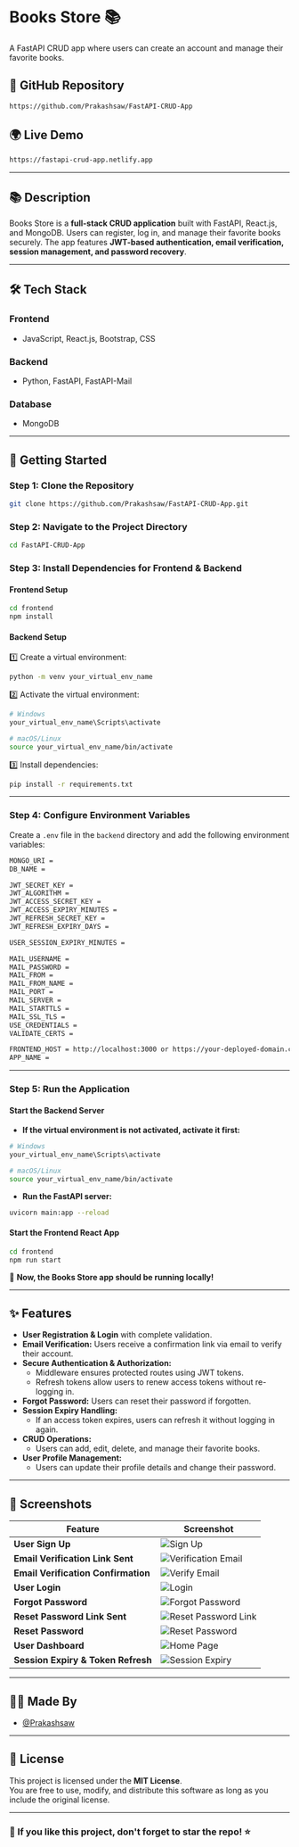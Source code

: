 # **Books Store** 📚  
A FastAPI CRUD app where users can create an account and manage their favorite books.  

## 📌 GitHub Repository  
```bash
https://github.com/Prakashsaw/FastAPI-CRUD-App
```

## 🌍 Live Demo  
```bash
https://fastapi-crud-app.netlify.app
```

---

## **📚 Description**  
Books Store is a **full-stack CRUD application** built with FastAPI, React.js, and MongoDB. Users can register, log in, and manage their favorite books securely. The app features **JWT-based authentication, email verification, session management, and password recovery**.  

---

## **🛠 Tech Stack**  

### **Frontend**  
- JavaScript, React.js, Bootstrap, CSS  

### **Backend**  
- Python, FastAPI, FastAPI-Mail  

### **Database**  
- MongoDB  

---

## **🚀 Getting Started**  

### **Step 1: Clone the Repository**  
```bash
git clone https://github.com/Prakashsaw/FastAPI-CRUD-App.git
```

### **Step 2: Navigate to the Project Directory**  
```bash
cd FastAPI-CRUD-App
```

### **Step 3: Install Dependencies for Frontend & Backend**  

#### **Frontend Setup**  
```bash
cd frontend
npm install
```

#### **Backend Setup**  
1️⃣ Create a virtual environment:  
```bash
python -m venv your_virtual_env_name
```
2️⃣ Activate the virtual environment:  
```bash
# Windows
your_virtual_env_name\Scripts\activate

# macOS/Linux
source your_virtual_env_name/bin/activate
```
3️⃣ Install dependencies:  
```bash
pip install -r requirements.txt
```

---

### **Step 4: Configure Environment Variables**  
Create a `.env` file in the `backend` directory and add the following environment variables:  

```bash
MONGO_URI = 
DB_NAME = 

JWT_SECRET_KEY = 
JWT_ALGORITHM = 
JWT_ACCESS_SECRET_KEY = 
JWT_ACCESS_EXPIRY_MINUTES = 
JWT_REFRESH_SECRET_KEY = 
JWT_REFRESH_EXPIRY_DAYS = 

USER_SESSION_EXPIRY_MINUTES = 

MAIL_USERNAME = 
MAIL_PASSWORD = 
MAIL_FROM = 
MAIL_FROM_NAME = 
MAIL_PORT = 
MAIL_SERVER = 
MAIL_STARTTLS = 
MAIL_SSL_TLS = 
USE_CREDENTIALS = 
VALIDATE_CERTS = 

FRONTEND_HOST = http://localhost:3000 or https://your-deployed-domain.com
APP_NAME = 
```

---

### **Step 5: Run the Application**  

#### **Start the Backend Server**  
- **If the virtual environment is not activated, activate it first:**
```bash
# Windows
your_virtual_env_name\Scripts\activate

# macOS/Linux
source your_virtual_env_name/bin/activate
```
- **Run the FastAPI server:**
```bash
uvicorn main:app --reload
```

#### **Start the Frontend React App**  
```bash
cd frontend
npm run start
```

📌 **Now, the Books Store app should be running locally!**

---

## **✨ Features**  

- **User Registration & Login** with complete validation.  
- **Email Verification:** Users receive a confirmation link via email to verify their account.  
- **Secure Authentication & Authorization:**  
  - Middleware ensures protected routes using JWT tokens.  
  - Refresh tokens allow users to renew access tokens without re-logging in.  
- **Forgot Password:** Users can reset their password if forgotten.  
- **Session Expiry Handling:**  
  - If an access token expires, users can refresh it without logging in again.  
- **CRUD Operations:**  
  - Users can add, edit, delete, and manage their favorite books.  
- **User Profile Management:**  
  - Users can update their profile details and change their password.  

---

## **📸 Screenshots**  

| Feature | Screenshot |
|---------|-----------|
| **User Sign Up** | ![Sign Up](./images/1-SignUp.png) |
| **Email Verification Link Sent** | ![Verification Email](./images/2-SignUp-Success-Email-Verification-link-sent.png) |
| **Email Verification Confirmation** | ![Verify Email](./images/3-Verify-email.png) |
| **User Login** | ![Login](./images/4-Login.png) |
| **Forgot Password** | ![Forgot Password](./images/5-Forgot-Password.png) |
| **Reset Password Link Sent** | ![Reset Password Link](./images/6-Reset-Password-Lint-Sent-Success.png) |
| **Reset Password** | ![Reset Password](./images/7-Reset-Password.png) |
| **User Dashboard** | ![Home Page](./images/8-Home-Page-User-Details.png) |
| **Session Expiry & Token Refresh** | ![Session Expiry](./images/9-Session-Expired-Refresh-Token.png) |

---

## **👨‍💻 Made By**  
- [@Prakashsaw](https://github.com/Prakashsaw)  

---

## **🐜 License**  
This project is licensed under the **MIT License**.  
You are free to use, modify, and distribute this software as long as you include the original license. 

---

### **🌟 If you like this project, don't forget to star the repo!** ⭐  







<!-- # **Books Store**: A FastAPI CRUD app where user can create account and keep/add their favourite books.

## GitHub Repo Link: 
```bash 
  https://github.com/Prakashsaw/FastAPI-CRUD-App
```
## Live Demo URL: 
```bash 
  https://fastapi-crud-app.netlify.app
```

## Description
* Description will be added by GPT

## Tech Stack

**Frontend:** Javascript, React.js, Bootstrap, CSS. 
**Backend:** Python, FastAPI, fastapi-mail
**Database:** MongoDB.

## Run Locally

**Step:1-** Clone the project

```bash
  git clone https://github.com/Prakashsaw/FastAPI-CRUD-App.git
```

**Step:2-** Go to the project directory

```bash
  cd FastAPI-CRUD-App
```

**Step:3-** Install all the dependencies in frontend and backend folders one by one.

* Installl dependencies for frontend
```bash
  cd frontend/
  npm install
```
* Installl dependencies for backend
1. Make virtual environment
```bash
    python -m venv your_virtual_env_name
```
2. Activate the virtual environment
```bash
    your_virtual_env_name\Scripts\activate
```
3. Install all the package dependencies from requirements.txt
```bash
    pip install -r requirements.txt
```

**Step:4-** Make .env file in your root of backend folder which will contain all your development environment variables with private keys
```bash
    MONGO_URI = 
    DB_NAME = 

    JWT_SECRET_KEY = 
    JWT_ALGORITHM = 
    JWT_ACCESS_SECRET_KEY = 
    JWT_ACCESS_EXPIRY_MINUTES = 
    JWT_REFRESH_SECRET_KEY = 
    JWT_REFRESH_EXPIRY_DAYS = 

    USER_SESSION_EXPIRY_MINUTES = 

    MAIL_USERNAME = 
    MAIL_PASSWORD = 
    MAIL_FROM = 
    MAIL_FROM_NAME = 
    MAIL_PORT = 
    MAIL_SERVER = 
    MAIL_STARTTLS = 
    MAIL_SSL_TLS = 
    USE_CREDENTIALS = 
    VALIDATE_CERTS =

    FRONTEND_HOST = http://localhost:3000 or https://your-deployed-domain.com
    APP_NAME = 
```

**Step:5-** Start backend and frontend in seperate two terminals

* Start the backend
- First activate the virtual_environmant if not activated
```bash
    //open new terminal
    cd backend
    your_virtual_env_name\Scripts\activate
```
- Start the server
```bash
  uvicorn main:app --reload
```

* Start the frontend react app
```bash
  //open new terminal
  cd frontend
  npm run start
```

**Step:6-** Now Books store app is running in your local host

## Features 🚀  

- **User Registration & Login** with complete validation.  
- **Email Verification:** Users receive a confirmation link via email to verify their email address.  
- **Secure Authentication & Authorization** Created a middleware for user authorization for each protected routes using JWT tokens. Create refresh token as well for user renew access tokens if expired.
- **Forgot Password:** Users can reset their password if they forget it.  
- **Refresh expired access token:** If user session expired (access token expired) then user can renew their access token and can continue their session without logout and login again till their next session.

## Screenshots 📸
![User SignUp](./images/1-SignUp.png)
![Account Verification Link](./images/2-SignUp-Success-Email-Verification-link-sent.png)
![Account Verification](./images/3-Verify-email.png)
![User Login](./images/4-Login.png)
![Forgot Password](./images/5-Forgot-Password.png)
![Reset Password link sent](./images/6-Reset-Password-Lint-Sent-Success.png)
![Reset Password](./images/7-Reset-Password.png)
![User Details Home Page](./images/8-Home-Page-User-Details.png)
![Session Expiry Refresh Token](./images/9-Session-Expired-Refresh-Token.png)

## Made By
- [@Prakashsaw](https://github.com/Prakashsaw)
 -->






<!-- ## React Login and Registration example with JWT and HttpOnly cookie

Build React JWT Authentication and Authorization example using React Hooks, React Router, Axios and Bootstrap (without Redux):
- JWT Authentication Flow for User Signup & User Login
- Project Structure for React Authentication (without Redux) with React Router & Axios
- Creating React Components with Form Validation using Formik and Yup
- React Pages for accessing protected Resources (Authorization)
- Dynamic Navigation Bar in React App

For more detail, please visit:
> [React Login and Registration example with JWT](https://bezkoder.com/react-login-example-jwt-hooks/)

> [React + Redux: Login and Registration example with JWT](https://www.bezkoder.com/redux-toolkit-auth/)

Working with back-end servers:
> [Spring Boot + H2](https://www.bezkoder.com/spring-boot-security-jwt/)

> [Spring Boot + MySQL/PostgreSQL](https://www.bezkoder.com/spring-boot-login-example-mysql/)

> [Spring Boot + MongoDB](https://www.bezkoder.com/spring-boot-mongodb-login-example/)

> [Node Express + MySQL/PostgreSQL](https://www.bezkoder.com/node-js-express-login-example/)

> [Node Express + MongoDB](https://www.bezkoder.com/node-js-express-login-mongodb/)

Fullstack (JWT Authentication & Authorization example):
> [React + Spring Boot](https://bezkoder.com/spring-boot-react-jwt-auth/)

> [React + Node.js Express](https://bezkoder.com/react-express-authentication-jwt/)

This project was bootstrapped with [Create React App](https://github.com/facebook/create-react-app).

### Project setup

In the project directory, you can run:

```
npm install
# or
yarn install
```
yarn
or

### Compiles and hot-reloads for development

```
npm start
# or
yarn start
```

Open [http://localhost:8081](http://localhost:8081) to view it in the browser.

The page will reload if you make edits.

### Related Posts
> [In-depth Introduction to JWT-JSON Web Token](https://bezkoder.com/jwt-json-web-token/)

> [React CRUD example using Hooks](https://bezkoder.com/react-hooks-crud-axios-api/)

> [React Pagination using Hooks example](https://bezkoder.com/react-pagination-hooks/)

> [React Hooks File Upload example](https://bezkoder.com/react-hooks-file-upload/)

Fullstack with Node.js Express:
> [React + Node Express + MySQL](https://bezkoder.com/react-node-express-mysql/)

> [React + Node Express + PostgreSQL](https://bezkoder.com/react-node-express-postgresql/)

> [React + Node Express + MongoDB](https://bezkoder.com/react-node-express-mongodb-mern-stack/)

Fullstack with Spring Boot:
> [React + Spring Boot + MySQL](https://bezkoder.com/react-spring-boot-crud/)

> [React + Spring Boot + PostgreSQL](https://bezkoder.com/spring-boot-react-postgresql/)

> [React + Spring Boot + MongoDB](https://bezkoder.com/react-spring-boot-mongodb/)

Fullstack with Django:
> [React Hooks + Django Rest Framework](https://bezkoder.com/django-react-hooks/)

Serverless:
> [React Hooks Firebase Realtime Database: CRUD App ](https://bezkoder.com/react-firebase-hooks-crud/)

> [React Hooks Firestore example: CRUD App](https://bezkoder.com/react-hooks-firestore/)

Integration (run back-end & front-end on same server/port)
> [Integrate React with Spring Boot](https://bezkoder.com/integrate-reactjs-spring-boot/)

> [Integrate React with Node Express](https://bezkoder.com/integrate-react-express-same-server-port/) -->

